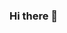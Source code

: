 ### Hi there 👋

<!--
**Francisco-May/Francisco-May** is a ✨ _special_ ✨ repository because its `README.md` (this file) appears on your GitHub profile.

Here are some ideas to get you started:

- 🔭 I’m currently working on ...learn to use GitHub
- 🌱 I’m currently learning ...GitHub
- 🤔 I’m looking for help with ... find a job with capacitation
- 💬 Ask me about ... anything
- 📫 How to reach me: ... franciscomiguelmaysalazar@outlook.com
- 😄 Pronouns: ... you can call me Chroharl
- ⚡ Fun fact: ... Only know that i dont know nothing, and also nothing is true, everything is permited ;) :p
- :) Hobbies: ... I love wacht anime, play videogames, and go out with friends, also take a nap when the time permited
- :P Learning: ... Ill hope make a diference when make proyects

-->
